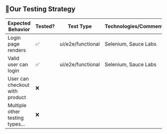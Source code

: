 ## 🧪Our Testing Strategy

| Expected Behavior                     | Tested? | Test Type         | Technologies/Comments |
|---------------------------------------| -- | ----------------- | ---------------- |
| Login page renders                    | ✅  | ui/e2e/functional | Selenium, Sauce Labs                 |
| Valid user can login                  | ✅  | ui/e2e/functional | Selenium, Sauce Labs |
| User can checkout with product        | ❌  |  | |
| Multiple other testing types...       | ❌  |  | |
